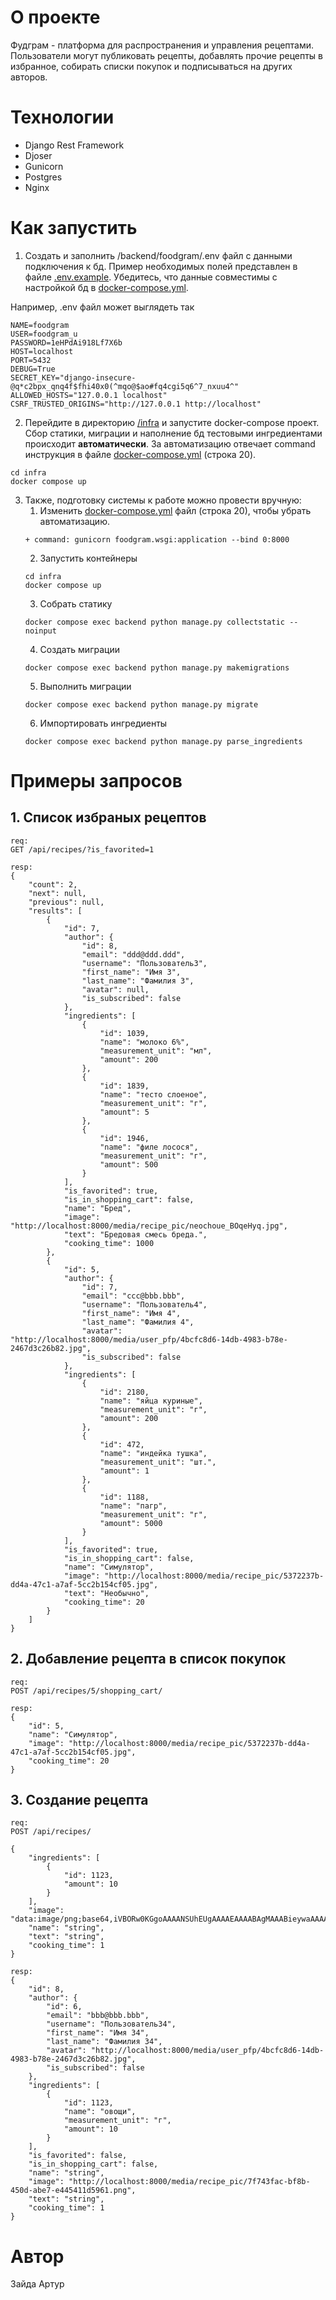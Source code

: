 # О проекте

Фудграм - платформа для распространения и управления рецептами. Пользователи могут публиковать рецепты, добавлять прочие
рецепты в избранное, собирать списки покупок и подписываться на других авторов.

# Технологии

- Django Rest Framework
- Djoser
- Gunicorn
- Postgres
- Nginx

# Как запустить

1. Создать и заполнить /backend/foodgram/.env файл с данными подключения к бд. Пример необходимых полей представлен в файле [.env.example](/backend/foodgram/.env.example). Убедитесь, что данные совместимы с настройкой бд в [docker-compose.yml](/infra/docker-compose.yml).

Например, .env файл может выглядеть так
```
NAME=foodgram
USER=foodgram_u
PASSWORD=1eHPdAi918Lf7X6b
HOST=localhost
PORT=5432
DEBUG=True
SECRET_KEY="django-insecure-@q*c2bpx_qnq4f$fhi40x0(^mqo@$ao#fq4cgi5q6^7_nxuu4^"
ALLOWED_HOSTS="127.0.0.1 localhost"
CSRF_TRUSTED_ORIGINS="http://127.0.0.1 http://localhost"
```

2. Перейдите в директорию [/infra](/infra/) и запустите docker-compose проект. Сбор статики, миграции и наполнение бд тестовыми ингредиентами происходит **автоматически**. За автоматизацию отвечает command инструкция в файле [docker-compose.yml](infra/docker-compose.yml) (строка 20).
```
cd infra
docker compose up
```

3. Также, подготовку системы к работе можно провести вручную:
    1. Изменить [docker-compose.yml](infra/docker-compose.yml) файл (строка 20), чтобы убрать автоматизацию.
    ```
    + command: gunicorn foodgram.wsgi:application --bind 0:8000
    ```
    2. Запустить контейнеры
    ```
    cd infra
    docker compose up
    ```
    3. Собрать статику
    ```
    docker compose exec backend python manage.py collectstatic --noinput
    ```
    4. Создать миграции
    ```
    docker compose exec backend python manage.py makemigrations
    ```
    5. Выполнить миграции
    ```
    docker compose exec backend python manage.py migrate
    ```
    6. Импортировать ингредиенты
    ```
    docker compose exec backend python manage.py parse_ingredients
    ```

# Примеры запросов

## 1. Список избраных рецептов
```
req:
GET /api/recipes/?is_favorited=1

resp:
{
    "count": 2,
    "next": null,
    "previous": null,
    "results": [
        {
            "id": 7,
            "author": {
                "id": 8,
                "email": "ddd@ddd.ddd",
                "username": "Пользователь3",
                "first_name": "Имя 3",
                "last_name": "Фамилия 3",
                "avatar": null,
                "is_subscribed": false
            },
            "ingredients": [
                {
                    "id": 1039,
                    "name": "молоко 6%",
                    "measurement_unit": "мл",
                    "amount": 200
                },
                {
                    "id": 1839,
                    "name": "тесто слоеное",
                    "measurement_unit": "г",
                    "amount": 5
                },
                {
                    "id": 1946,
                    "name": "филе лосося",
                    "measurement_unit": "г",
                    "amount": 500
                }
            ],
            "is_favorited": true,
            "is_in_shopping_cart": false,
            "name": "Бред",
            "image": "http://localhost:8000/media/recipe_pic/neochoue_BOqeHyq.jpg",
            "text": "Бредовая смесь бреда.",
            "cooking_time": 1000
        },
        {
            "id": 5,
            "author": {
                "id": 7,
                "email": "ccc@bbb.bbb",
                "username": "Пользователь4",
                "first_name": "Имя 4",
                "last_name": "Фамилия 4",
                "avatar": "http://localhost:8000/media/user_pfp/4bcfc8d6-14db-4983-b78e-2467d3c26b82.jpg",
                "is_subscribed": false
            },
            "ingredients": [
                {
                    "id": 2180,
                    "name": "яйца куриные",
                    "measurement_unit": "г",
                    "amount": 200
                },
                {
                    "id": 472,
                    "name": "индейка тушка",
                    "measurement_unit": "шт.",
                    "amount": 1
                },
                {
                    "id": 1188,
                    "name": "пагр",
                    "measurement_unit": "г",
                    "amount": 5000
                }
            ],
            "is_favorited": true,
            "is_in_shopping_cart": false,
            "name": "Симулятор",
            "image": "http://localhost:8000/media/recipe_pic/5372237b-dd4a-47c1-a7af-5cc2b154cf05.jpg",
            "text": "Необычно",
            "cooking_time": 20
        }
    ]
}
```

## 2. Добавление рецепта в список покупок
```
req:
POST /api/recipes/5/shopping_cart/

resp:
{
    "id": 5,
    "name": "Симулятор",
    "image": "http://localhost:8000/media/recipe_pic/5372237b-dd4a-47c1-a7af-5cc2b154cf05.jpg",
    "cooking_time": 20
}
```

## 3. Создание рецепта
```
req:
POST /api/recipes/

{
    "ingredients": [
        {
            "id": 1123,
            "amount": 10
        }
    ],
    "image": "data:image/png;base64,iVBORw0KGgoAAAANSUhEUgAAAAEAAAABAgMAAABieywaAAAACVBMVEUAAAD///9fX1/S0ecCAAAACXBIWXMAAA7EAAAOxAGVKw4bAAAACklEQVQImWNoAAAAggCByxOyYQAAAABJRU5ErkJggg==",
    "name": "string",
    "text": "string",
    "cooking_time": 1
}

resp:
{
    "id": 8,
    "author": {
        "id": 6,
        "email": "bbb@bbb.bbb",
        "username": "Пользователь34",
        "first_name": "Имя 34",
        "last_name": "Фамилия 34",
        "avatar": "http://localhost:8000/media/user_pfp/4bcfc8d6-14db-4983-b78e-2467d3c26b82.jpg",
        "is_subscribed": false
    },
    "ingredients": [
        {
            "id": 1123,
            "name": "овощи",
            "measurement_unit": "г",
            "amount": 10
        }
    ],
    "is_favorited": false,
    "is_in_shopping_cart": false,
    "name": "string",
    "image": "http://localhost:8000/media/recipe_pic/7f743fac-bf8b-450d-abe7-e445411d5961.png",
    "text": "string",
    "cooking_time": 1
}
```

# Автор

Зайда Артур
